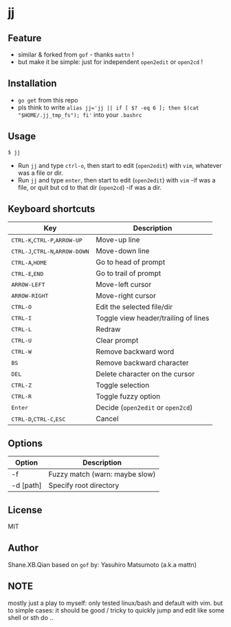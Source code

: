 # jj

## Feature

* similar & forked from `gof` - thanks `mattn` !
* but make it be simple: just for independent `open2edit` or `open2cd` !

## Installation

- `go get` from this repo
- pls think to write `alias jj='jj || if [ $? -eq 6 ]; then $(cat "$HOME/.jj_tmp_fs"); fi'` into your `.bashrc`

## Usage

```sh
$ jj
```

* Run `jj` and type `ctrl-o`, then start to edit (`open2edit`) with `vim`, whatever was a file or dir.
* Run `jj` and type `enter`, then start to edit (`open2edit`) with `vim` -if was a file, or quit but cd to that dir (`open2cd`) -if was a dir.

## Keyboard shortcuts

|Key                                                      |Description                         |
|---------------------------------------------------------|------------------------------------|
|<kbd>CTRL-K</kbd>,<kbd>CTRL-P</kbd>,<kbd>ARROW-UP</kbd>  |Move-up line                        |
|<kbd>CTRL-J</kbd>,<kbd>CTRL-N</kbd>,<kbd>ARROW-DOWN</kbd>|Move-down line                      |
|<kbd>CTRL-A</kbd>,<kbd>HOME</kbd>                        |Go to head of prompt                |
|<kbd>CTRL-E</kbd>,<kbd>END</kbd>                         |Go to trail of prompt               |
|<kbd>ARROW-LEFT</kbd>                                    |Move-left cursor                    |
|<kbd>ARROW-RIGHT</kbd>                                   |Move-right cursor                   |
|<kbd>CTRL-O</kbd>                                        |Edit the selected file/dir          |
|<kbd>CTRL-I</kbd>                                        |Toggle view header/trailing of lines|
|<kbd>CTRL-L</kbd>                                        |Redraw                              |
|<kbd>CTRL-U</kbd>                                        |Clear prompt                        |
|<kbd>CTRL-W</kbd>                                        |Remove backward word                |
|<kbd>BS</kbd>                                            |Remove backward character           |
|<kbd>DEL</kbd>                                           |Delete character on the cursor      |
|<kbd>CTRL-Z</kbd>                                        |Toggle selection                    |
|<kbd>CTRL-R</kbd>                                        |Toggle fuzzy option                 |
|<kbd>Enter</kbd>                                         |Decide (`open2edit` or `open2cd`)   |
|<kbd>CTRL-D</kbd>,<kbd>CTRL-C</kbd>,<kbd>ESC</kbd>       |Cancel                              |

## Options

|Option        |Description                      |
|--------------|---------------------------------|
|-f            |Fuzzy match (warn: maybe slow)   |
|-d [path]     |Specify root directory           |

## License

MIT

## Author

Shane.XB.Qian based on `gof` by:
Yasuhiro Matsumoto (a.k.a mattn)

## NOTE

mostly just a play to myself: only tested linux/bash and default with vim.
but to simple cases: it should be good / tricky to quickly jump and edit like some shell or sth do ..
